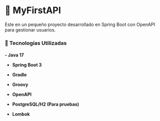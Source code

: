 <h1>🚀 MyFirstAPI</h1>

Este en un pequeño proyecto desarrollado en Spring Boot con OpenAPI para gestionar usuarios.

<h3>📌 Tecnologías Utilizadas</h3>
<h4>
- Java 17
  
- Spring Boot 3
  
- Gradle
  
- Groovy
  
- OpenAPI
  
- PostgreSQL/H2 (Para pruebas)
  
- Lombok
</h4>
